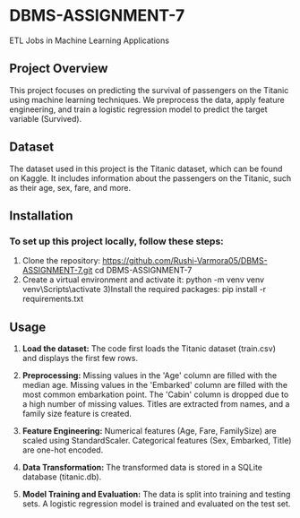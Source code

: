 # DBMS-ASSIGNMENT-7
ETL Jobs in Machine Learning Applications

## Project Overview
This project focuses on predicting the survival of passengers on the Titanic using machine learning techniques. We preprocess the data, apply feature engineering, and train a logistic regression model to predict the target variable (Survived).

## Dataset
The dataset used in this project is the Titanic dataset, which can be found on Kaggle. It includes information about the passengers on the Titanic, such as their age, sex, fare, and more.

## Installation
### To set up this project locally, follow these steps:

1) Clone the repository:
   https://github.com/Rushi-Varmora05/DBMS-ASSIGNMENT-7.git
   cd DBMS-ASSIGNMENT-7
2) Create a virtual environment and activate it:
   python -m venv venv
   venv\Scripts\activate
3)Install the required packages:
  pip install -r requirements.txt

## Usage
1) **Load the dataset:** The code first loads the Titanic dataset (train.csv) and displays the first few rows.

2) **Preprocessing:**
  Missing values in the 'Age' column are filled with the median age.
  Missing values in the 'Embarked' column are filled with the most common embarkation point.
  The 'Cabin' column is dropped due to a high number of missing values.
  Titles are extracted from names, and a family size feature is created.

3) **Feature Engineering:**
  Numerical features (Age, Fare, FamilySize) are scaled using StandardScaler.
  Categorical features (Sex, Embarked, Title) are one-hot encoded.

4) **Data Transformation:**
  The transformed data is stored in a SQLite database (titanic.db).

5) **Model Training and Evaluation:**
  The data is split into training and testing sets.
  A logistic regression model is trained and evaluated on the test set.

